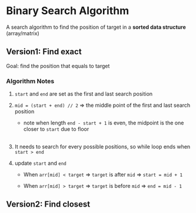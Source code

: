 # Binary Search Algorithm

A search algorithm to find the position of target in a **sorted data structure** (array/matrix)

## Version1: Find exact

Goal: find the position that equals to target

### Algorithm Notes

1. `start` and `end` are set as the first and last search position

2. `mid = (start + end) // 2` $\Rightarrow$ the middle point of the first and last search position

    * note when length `end - start + 1` is even, the midpoint is the one closer to `start` due to floor<br><br>

3. It needs to search for every possible positions, so while loop ends when `start > end`

4. update `start` and `end`

    - When `arr[mid] < target` $\Rightarrow$ `target` is after `mid` $\Rightarrow$ `start = mid + 1`

    - When `arr[mid] > target` $\Rightarrow$ `target` is before `mid` $\Rightarrow$ `end = mid - 1`

## Version2: Find closest

